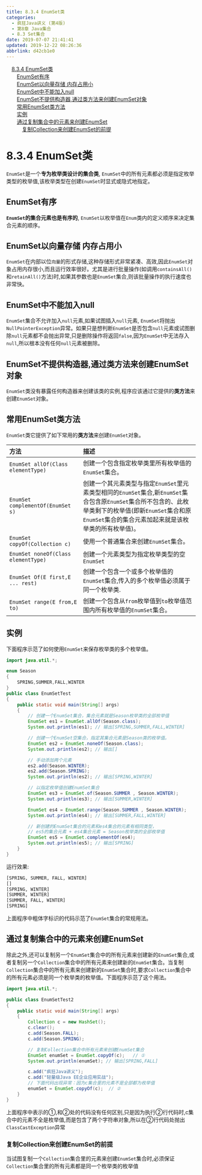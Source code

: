 ```yaml
---
title: 8.3.4 EnumSet类
categories: 
  - 疯狂Java讲义 (第4版)
  - 第8章 Java集合
  - 8.3 Set集合
date: 2019-07-07 21:41:41
updated: 2019-12-22 08:26:36
abbrlink: d42cb1e0
---
```

<div id='my_toc'><a href="/JavaReadingNotes/d42cb1e0/#8-3-4-EnumSet类" class="header_1">8.3.4 EnumSet类</a><br><a href="/JavaReadingNotes/d42cb1e0/#EnumSet有序" class="header_2">EnumSet有序</a><br><a href="/JavaReadingNotes/d42cb1e0/#EnumSet以向量存储-内存占用小" class="header_2">EnumSet以向量存储 内存占用小</a><br><a href="/JavaReadingNotes/d42cb1e0/#EnumSet中不能加入null" class="header_2">EnumSet中不能加入null</a><br><a href="/JavaReadingNotes/d42cb1e0/#EnumSet不提供构造器-通过类方法来创建EnumSet对象" class="header_2">EnumSet不提供构造器,通过类方法来创建EnumSet对象</a><br><a href="/JavaReadingNotes/d42cb1e0/#常用EnumSet类方法" class="header_2">常用EnumSet类方法</a><br><a href="/JavaReadingNotes/d42cb1e0/#实例" class="header_2">实例</a><br><a href="/JavaReadingNotes/d42cb1e0/#通过复制集合中的元素来创建EnumSet" class="header_2">通过复制集合中的元素来创建EnumSet</a><br><a href="/JavaReadingNotes/d42cb1e0/#复制Collection来创建EnumSet的前提" class="header_3">复制Collection来创建EnumSet的前提</a><br></div>
<style>.header_1{margin-left: 1em;}.header_2{margin-left: 2em;}.header_3{margin-left: 3em;}.header_4{margin-left: 4em;}.header_5{margin-left: 5em;}.header_6{margin-left: 6em;}</style>
<!--more-->
<script>if (navigator.platform.search('arm')==-1){document.getElementById('my_toc').style.display = 'none';}var e,p = document.getElementsByTagName('p');while (p.length>0) {e = p[0];e.parentElement.removeChild(e);}</script>

<!--end-->
<!--SSTStart-->
# 8.3.4 EnumSet类 #
`EnumSet`是一个**专为枚举类设计的集合类**, `EnumSet`中的所有元素都必须是指定枚举类型的枚举值,该枚举类型在创建`EnumSet`时显式或隐式地指定。
## EnumSet有序 ##
 **`EnumSet`的集合元素也是有序的**, `EnumSet`以枚举值在`Enum`类内的定义顺序来决定集合元素的顺序。
## EnumSet以向量存储 内存占用小 ##
`EnumSet`在内部以位`向量`的形式存储,这种存储形式非常紧凑、高效,因此`EnumSet`对象占用内存很小,而且运行效率很好。尤其是进行批量操作(如调用`containsAll()`和`retainAll()`方法)时,如果其参数也是`EnumSet`集合,则该批量操作的执行速度也非常快。
## EnumSet中不能加入null ##
`EnumSet`集合不允许加入`null`元素,如果试图插入`null`元素, `EnumSet`将抛出`NullPointerException`异常。如果只是想判断`EnumSet`是否包含`null`元素或试图删除`null`元素都不会抛出异常,只是删除操作将返回`false`,因为`EnumSet`中无法存入`null`,所以根本没有任何`null`元素被删除。
## EnumSet不提供构造器,通过类方法来创建EnumSet对象 ##
`EnumSet`类没有暴露任何构造器来创建该类的实例,程序应该通过它提供的**类方法**来创建`EnumSet`对象。
## 常用EnumSet类方法 ##
`EnumSet`类它提供了如下常用的**类方法**来创建`EnumSet`对象。

|方法|描述|
|:---|:---|
|`EnumSet allOf(Class elementType)`|创建一个包含指定枚举类里所有枚举值的`EnumSet`集合。|
|`EnumSet complementOf(EnumSet s)`|创建一个其元素类型与指定`EnumSet`里元素类型相同的`EnumSet`集合,新`EnumSet`集合包含原`EnumSet`集合所不包含的、此枚举类剩下的枚举值(即新`EnumSet`集合和原`EnumSet`集合的集合元素加起来就是该枚举类的所有枚举值)。|
|`EnumSet copyOf(Collection c)`|使用一个普通集合来创建`EnumSet`集合。|
|`EnumSet noneOf(Class elementType)`|创建一个元素类型为指定枚举类型的空`EnumSet`|
|`EnumSet Of(E first,E ... rest)`|创建一个包含一个或多个枚举值的`EnumSet`集合,传入的多个枚举值必须属于同一个枚举类.|
|`EnumSet range(E from,E to)`|创建一个包含从`from`枚举值到`to`枚举值范围内所有枚举值的`EnumSet`集合。|
## 实例 ##
下面程序示范了如何使用`EnumSet`来保存枚举类的多个枚举值。
```java
import java.util.*;

enum Season
{
    SPRING,SUMMER,FALL,WINTER
}
public class EnumSetTest
{
    public static void main(String[] args)
    {
        // 创建一个EnumSet集合，集合元素就是Season枚举类的全部枚举值
        EnumSet es1 = EnumSet.allOf(Season.class);
        System.out.println(es1); // 输出[SPRING,SUMMER,FALL,WINTER]

        // 创建一个EnumSet空集合，指定其集合元素是Season类的枚举值。
        EnumSet es2 = EnumSet.noneOf(Season.class);
        System.out.println(es2); // 输出[]

        // 手动添加两个元素
        es2.add(Season.WINTER);
        es2.add(Season.SPRING);
        System.out.println(es2); // 输出[SPRING,WINTER]

        // 以指定枚举值创建EnumSet集合
        EnumSet es3 = EnumSet.of(Season.SUMMER , Season.WINTER);
        System.out.println(es3); // 输出[SUMMER,WINTER]

        EnumSet es4 = EnumSet.range(Season.SUMMER , Season.WINTER);
        System.out.println(es4); // 输出[SUMMER,FALL,WINTER]

        // 新创建的EnumSet集合的元素和es4集合的元素有相同类型，
        // es5的集合元素 + es4集合元素 = Season枚举类的全部枚举值
        EnumSet es5 = EnumSet.complementOf(es4);
        System.out.println(es5); // 输出[SPRING]
    }
}
```
运行效果:
```cmd
[SPRING, SUMMER, FALL, WINTER]
[]
[SPRING, WINTER]
[SUMMER, WINTER]
[SUMMER, FALL, WINTER]
[SPRING]
```
上面程序中粗体字标识的代码示范了`EnumSet`集合的常规用法。
## 通过复制集合中的元素来创建EnumSet ##
除此之外,还可以复制另一个`EnumSet`集合中的所有元素来创建新的`EnumSet`集合,或者复制另一个`Collection`集合中的所有元素来创建新的`EnumSet`集合。当复制`Collection`集合中的所有元素来创建新的`EnumSet`集合时,要求`Collection`集合中的所有元素必须是同一个枚举类的枚举值。下面程序示范了这个用法。
```java
import java.util.*;

public class EnumSetTest2
{
    public static void main(String[] args)
    {
        Collection c = new HashSet();
        c.clear();
        c.add(Season.FALL);
        c.add(Season.SPRING);

        // 复制Collection集合中所有元素来创建EnumSet集合
        EnumSet enumSet = EnumSet.copyOf(c);   // ①
        System.out.println(enumSet); // 输出[SPRING,FALL]

        c.add("疯狂Java讲义");
        c.add("轻量级Java EE企业应用实战");
        // 下面代码出现异常：因为c集合里的元素不是全部都为枚举值
        enumSet = EnumSet.copyOf(c);  // ②
    }
}
```
上面程序中表示的①,和②处的代码没有任何区别,只是因为执行②行代码时,c集合中的元素不全是枚举值,而是包含了两个字符串对象,所以在②行代码处抛出`ClassCastException`异常
### 复制Collection来创建EnumSet的前提 ###
当试图复制一个`Collection`集合里的元素来创建`EnumSet`集合时,必须保证`Collection`集合里的所有元素都是同一个枚举类的枚举值
<!--SSTStop-->
